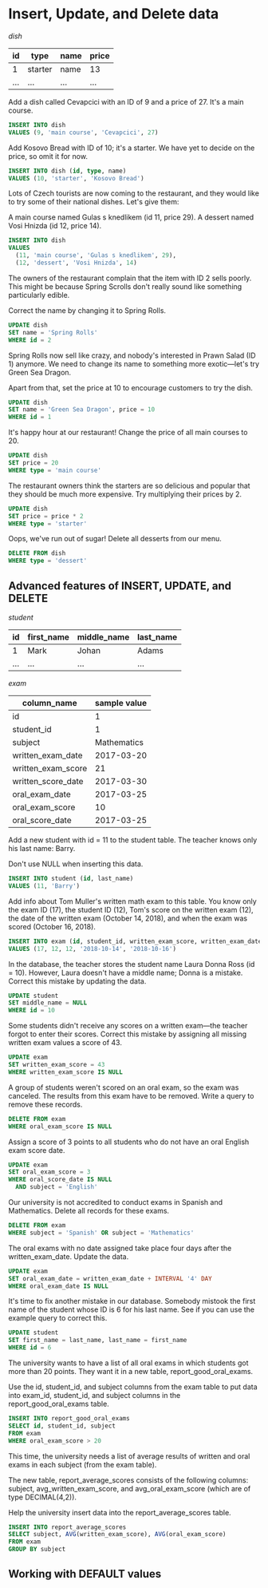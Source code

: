 # Insert, Update, and Delete data

_dish_

| id | type | name | price |
| ---- | ----| ---- | ---- |
| 1 | starter | name | 13 |
| … | … | … | … |

Add a dish called Cevapcici with an ID of 9 and a price of 27. It's a main course.

```sql
INSERT INTO dish 
VALUES (9, 'main course', 'Cevapcici', 27)
```

Add Kosovo Bread with ID of 10; it's a starter. We have yet to decide on the price, so omit it for now.

```sql
INSERT INTO dish (id, type, name)
VALUES (10, 'starter', 'Kosovo Bread')
```

Lots of Czech tourists are now coming to the restaurant, and they would like to try some of their national dishes. Let's give them:

A main course named Gulas s knedlikem (id 11, price 29).
A dessert named Vosi Hnizda (id 12, price 14).

```sql
INSERT INTO dish
VALUES
  (11, 'main course', 'Gulas s knedlikem', 29),
  (12, 'dessert', 'Vosi Hnizda', 14)
```

The owners of the restaurant complain that the item with ID 2 sells poorly. This might be because Spring Scrolls don't really sound like something particularly edible.

Correct the name by changing it to Spring Rolls.

```sql
UPDATE dish
SET name = 'Spring Rolls'
WHERE id = 2
```

Spring Rolls now sell like crazy, and nobody's interested in Prawn Salad (ID 1) anymore. We need to change its name to something more exotic—let's try Green Sea Dragon.

Apart from that, set the price at 10 to encourage customers to try the dish.

```sql
UPDATE dish
SET name = 'Green Sea Dragon', price = 10
WHERE id = 1
```

It's happy hour at our restaurant! Change the price of all main courses to 20.

```sql
UPDATE dish
SET price = 20
WHERE type = 'main course'
```

The restaurant owners think the starters are so delicious and popular that they should be much more expensive. Try multiplying their prices by 2.

```sql
UPDATE dish
SET price = price * 2
WHERE type = 'starter'
```

Oops, we've run out of sugar! Delete all desserts from our menu.

```sql
DELETE FROM dish
WHERE type = 'dessert'
```

## Advanced features of INSERT, UPDATE, and DELETE

_student_

| id | first_name | middle_name | last_name |
| ---- | ----| ---- | ---- |
| 1 | Mark | Johan | Adams |
| … | … | … | … |

_exam_

| column_name | sample value |
| ---- | ----|
| id | 1 |
| student_id | 1 |
| subject | Mathematics |
| written_exam_date | 2017-03-20 |
| written_exam_score | 21 |
| written_score_date | 2017-03-30 |
| oral_exam_date | 2017-03-25 |
| oral_exam_score | 10 |
| oral_score_date | 2017-03-25 |

Add a new student with id = 11 to the student table. The teacher knows only his last name: Barry. 

Don't use NULL when inserting this data.

```sql
INSERT INTO student (id, last_name)
VALUES (11, 'Barry')
```

Add info about Tom Muller's written math exam to this table. You know only the exam ID (17), the student ID (12), Tom's score on the written exam (12), the date of the written exam (October 14, 2018), and when the exam was scored (October 16, 2018).

```sql
INSERT INTO exam (id, student_id, written_exam_score, written_exam_date, written_score_date)
VALUES (17, 12, 12, '2018-10-14', '2018-10-16')
```

In the database, the teacher stores the student name Laura Donna Ross (id = 10). However, Laura doesn't have a middle name; Donna is a mistake. Correct this mistake by updating the data.

```sql
UPDATE student
SET middle_name = NULL
WHERE id = 10
```

Some students didn't receive any scores on a written exam—the teacher forgot to enter their scores. Correct this mistake by assigning all missing written exam values a score of 43.

```sql
UPDATE exam
SET written_exam_score = 43
WHERE written_exam_score IS NULL
```

A group of students weren't scored on an oral exam, so the exam was canceled. The results from this exam have to be removed. Write a query to remove these records.

```sql
DELETE FROM exam
WHERE oral_exam_score IS NULL
```

Assign a score of 3 points to all students who do not have an oral English exam score date.

```sql
UPDATE exam
SET oral_exam_score = 3
WHERE oral_score_date IS NULL
  AND subject = 'English'
```

Our university is not accredited to conduct exams in Spanish and Mathematics. Delete all records for these exams.

```sql
DELETE FROM exam
WHERE subject = 'Spanish' OR subject = 'Mathematics'
```

The oral exams with no date assigned take place four days after the written_exam_date. Update the data.

```sql
UPDATE exam
SET oral_exam_date = written_exam_date + INTERVAL '4' DAY
WHERE oral_exam_date IS NULL
```

It's time to fix another mistake in our database. Somebody mistook the first name of the student whose ID is 6 for his last name. See if you can use the example query to correct this.

```sql
UPDATE student
SET first_name = last_name, last_name = first_name
WHERE id = 6
```

The university wants to have a list of all oral exams in which students got more than 20 points. They want it in a new table, report_good_oral_exams.

Use the id, student_id, and subject columns from the exam table to put data into exam_id, student_id, and subject columns in the report_good_oral_exams table.

```sql
INSERT INTO report_good_oral_exams
SELECT id, student_id, subject
FROM exam
WHERE oral_exam_score > 20
```

This time, the university needs a list of average results of written and oral exams in each subject (from the exam table).

The new table, report_average_scores consists of the following columns: subject, avg_written_exam_score, and avg_oral_exam_score (which are of type DECIMAL(4,2)).

Help the university insert data into the report_average_scores table.

```sql
INSERT INTO report_average_scores
SELECT subject, AVG(written_exam_score), AVG(oral_exam_score)
FROM exam
GROUP BY subject
```

## Working with DEFAULT values

